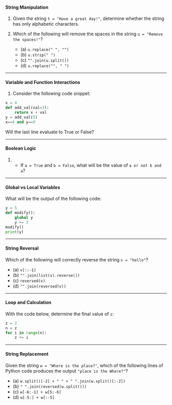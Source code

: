 

#### String Manipulation

1. Given the string `t = "Have a great day!"`, determine whether the string has only alphabetic characters.
   
   
2. Which of the following will remove the spaces in the string `u = "Remove the spaces!"`?
    - (a) `u.replace(" ", "")`
    - (b) `u.strip(" ")`
    - (c) `"".join(u.split())`
    - (d) `u.replace("", " ")`

---
#### Variable and Function Interactions

1. Consider the following code snippet:
```python
x = 4
def add_val(val=3):
    return x + val
y = add_val(5)
x==4 and y==9
```
Will the last line evaluate to True or False?

---
#### Boolean Logic

1. - If `a = True` and `b = False`, what will be the value of `a or not b and a`?

---

#### Global vs Local Variables

What will be the output of the following code:
```python
y = 5
def modify():
    global y
    y += 3
modify()
print(y)
```

---

#### String Reversal

Which of the following will correctly reverse the string `v = "hello"`?

- (a) `v[::-1]`
- (b) `"".join(list(v).reverse())`
- (c) `reversed(v)`
- (d) `"".join(reversed(v))`

---

#### Loop and Calculation

With the code below, determine the final value of `z`:
```python
z = 2
n = z
for i in range(n):
    z += i
```

---

#### String Replacement

Given the string `w = "Where is the place?"`, which of the following lines of Python code produces the output `"place is the Where?"`?

- (a) `w.split()[-2] + " " + " ".join(w.split()[:-2])`
- (b) `" ".join(reversed(w.split()))`
- (c) `w[-6:-1] + w[5:-6]`
- (d) `w[-5:] + w[:-5]`